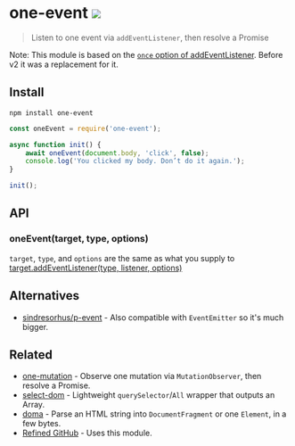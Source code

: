 # one-event [![][badge-gzip]][link-bundlephobia]

[badge-gzip]: https://img.shields.io/bundlephobia/minzip/one-event.svg?label=gzipped
[link-bundlephobia]: https://bundlephobia.com/result?p=one-event

> Listen to one event via `addEventListener`, then resolve a Promise

Note: This module is based on the [`once` option of addEventListener](https://dev.to/cilly_boloe/addeventlistener-once-js-bits-565d). Before v2 it was a replacement for it.

## Install

```
npm install one-event
```

```js
const oneEvent = require('one-event');

async function init() {
	await oneEvent(document.body, 'click', false);
	console.log('You clicked my body. Don’t do it again.');
}

init();
```

## API

### oneEvent(target, type, options)

`target`, `type`, and `options` are the same as what you supply to [target.addEventListener(type, listener, options)](https://developer.mozilla.org/en-US/docs/Web/API/EventTarget/addEventListener)

## Alternatives

- [sindresorhus/p-event](https://github.com/sindresorhus/p-event) - Also compatible with `EventEmitter` so it's much bigger.

## Related

- [one-mutation](https://github.com/fregante/one-mutation) - Observe one mutation via `MutationObserver`, then resolve a Promise.
- [select-dom](https://github.com/fregante/select-dom) - Lightweight `querySelector`/`All` wrapper that outputs an Array.
- [doma](https://github.com/fregante/doma) - Parse an HTML string into `DocumentFragment` or one `Element`, in a few bytes.
- [Refined GitHub](https://github.com/sindresorhus/refined-github) - Uses this module.
